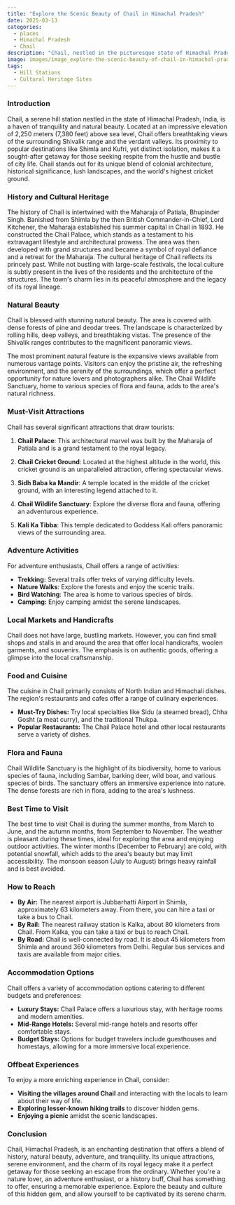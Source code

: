 ```yaml
---
title: "Explore the Scenic Beauty of Chail in Himachal Pradesh"
date: 2025-03-13
categories:
  - places
  - Himachal Pradesh
  - Chail
description: "Chail, nestled in the picturesque state of Himachal Pradesh, is a serene and idyllic destination that offers breathtaking views of the surrounding mountains and valleys. This quaint hill station is known for its lush green forests, sparkling streams, and rolling meadows, making it an ideal getaway for nature lovers and adventure seekers alike. With its cool climate, charming atmosphere, and scenic vistas, Chail is a perfect retreat from the hustle and bustle of city life."
image: images/image_explore-the-scenic-beauty-of-chail-in-himachal-pradesh.png
tags: 
  - Hill Stations
  - Cultural Heritage Sites
---
```



### **Introduction**

Chail, a serene hill station nestled in the state of Himachal Pradesh, India, is a haven of tranquility and natural beauty. Located at an impressive elevation of 2,250 meters (7,380 feet) above sea level, Chail offers breathtaking views of the surrounding Shivalik range and the verdant valleys. Its proximity to popular destinations like Shimla and Kufri, yet distinct isolation, makes it a sought-after getaway for those seeking respite from the hustle and bustle of city life. Chail stands out for its unique blend of colonial architecture, historical significance, lush landscapes, and the world's highest cricket ground.

### **History and Cultural Heritage**

The history of Chail is intertwined with the Maharaja of Patiala, Bhupinder Singh. Banished from Shimla by the then British Commander-in-Chief, Lord Kitchener, the Maharaja established his summer capital in Chail in 1893. He constructed the Chail Palace, which stands as a testament to his extravagant lifestyle and architectural prowess. The area was then developed with grand structures and became a symbol of royal defiance and a retreat for the Maharaja. The cultural heritage of Chail reflects its princely past. While not bustling with large-scale festivals, the local culture is subtly present in the lives of the residents and the architecture of the structures. The town's charm lies in its peaceful atmosphere and the legacy of its royal lineage.

### **Natural Beauty**

Chail is blessed with stunning natural beauty. The area is covered with dense forests of pine and deodar trees. The landscape is characterized by rolling hills, deep valleys, and breathtaking vistas. The presence of the Shivalik ranges contributes to the magnificent panoramic views.



The most prominent natural feature is the expansive views available from numerous vantage points. Visitors can enjoy the pristine air, the refreshing environment, and the serenity of the surroundings, which offer a perfect opportunity for nature lovers and photographers alike. The Chail Wildlife Sanctuary, home to various species of flora and fauna, adds to the area's natural richness.

### **Must-Visit Attractions**

Chail has several significant attractions that draw tourists:

1.  **Chail Palace**: This architectural marvel was built by the Maharaja of Patiala and is a grand testament to the royal legacy.
    
2.  **Chail Cricket Ground**: Located at the highest altitude in the world, this cricket ground is an unparalleled attraction, offering spectacular views.
    
3.  **Sidh Baba ka Mandir**: A temple located in the middle of the cricket ground, with an interesting legend attached to it.
4.  **Chail Wildlife Sanctuary**: Explore the diverse flora and fauna, offering an adventurous experience.
    
5.  **Kali Ka Tibba**: This temple dedicated to Goddess Kali offers panoramic views of the surrounding area.

### **Adventure Activities**

For adventure enthusiasts, Chail offers a range of activities:

*   **Trekking:** Several trails offer treks of varying difficulty levels.
*   **Nature Walks**: Explore the forests and enjoy the scenic trails.
*   **Bird Watching**: The area is home to various species of birds.
*   **Camping:** Enjoy camping amidst the serene landscapes.

### **Local Markets and Handicrafts**

Chail does not have large, bustling markets. However, you can find small shops and stalls in and around the area that offer local handicrafts, woolen garments, and souvenirs. The emphasis is on authentic goods, offering a glimpse into the local craftsmanship.

### **Food and Cuisine**

The cuisine in Chail primarily consists of North Indian and Himachali dishes. The region's restaurants and cafes offer a range of culinary experiences.



*   **Must-Try Dishes:** Try local specialties like Sidu (a steamed bread), Chha Gosht (a meat curry), and the traditional Thukpa.
*   **Popular Restaurants:** The Chail Palace hotel and other local restaurants serve a variety of dishes.

### **Flora and Fauna**

Chail Wildlife Sanctuary is the highlight of its biodiversity, home to various species of fauna, including Sambar, barking deer, wild boar, and various species of birds. The sanctuary offers an immersive experience into nature. The dense forests are rich in flora, adding to the area's lushness.

### **Best Time to Visit**

The best time to visit Chail is during the summer months, from March to June, and the autumn months, from September to November. The weather is pleasant during these times, ideal for exploring the area and enjoying outdoor activities. The winter months (December to February) are cold, with potential snowfall, which adds to the area's beauty but may limit accessibility. The monsoon season (July to August) brings heavy rainfall and is best avoided.

### **How to Reach**

*   **By Air:** The nearest airport is Jubbarhatti Airport in Shimla, approximately 63 kilometers away. From there, you can hire a taxi or take a bus to Chail.
*   **By Rail:** The nearest railway station is Kalka, about 80 kilometers from Chail. From Kalka, you can take a taxi or bus to reach Chail.
*   **By Road:** Chail is well-connected by road. It is about 45 kilometers from Shimla and around 360 kilometers from Delhi. Regular bus services and taxis are available from major cities.

### **Accommodation Options**

Chail offers a variety of accommodation options catering to different budgets and preferences:

*   **Luxury Stays:** Chail Palace offers a luxurious stay, with heritage rooms and modern amenities.
*   **Mid-Range Hotels:** Several mid-range hotels and resorts offer comfortable stays.
*   **Budget Stays:** Options for budget travelers include guesthouses and homestays, allowing for a more immersive local experience.

### **Offbeat Experiences**

To enjoy a more enriching experience in Chail, consider:

*   **Visiting the villages around Chail** and interacting with the locals to learn about their way of life.
*   **Exploring lesser-known hiking trails** to discover hidden gems.
*   **Enjoying a picnic** amidst the scenic landscapes.

### **Conclusion**

Chail, Himachal Pradesh, is an enchanting destination that offers a blend of history, natural beauty, adventure, and tranquility. Its unique attractions, serene environment, and the charm of its royal legacy make it a perfect getaway for those seeking an escape from the ordinary. Whether you're a nature lover, an adventure enthusiast, or a history buff, Chail has something to offer, ensuring a memorable experience. Explore the beauty and culture of this hidden gem, and allow yourself to be captivated by its serene charm.


